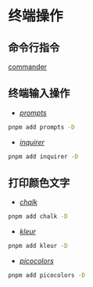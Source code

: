 # 终端操作
## 命令行指令

[commander](https://github.com/tj/commander.js)

## 终端输入操作

- [*prompts*](https://www.npmjs.com/package/prompts)

```sh
pnpm add prompts -D
```

- [*inquirer*](https://www.npmjs.com/package/inquirer)

```sh
pnpm add inquirer -D
```

## 打印颜色文字

- [*chalk*](https://www.npmjs.com/package/chalk)

```sh
pnpm add chalk -D
```

- [*kleur*](https://www.npmjs.com/package/kleur)

```sh
pnpm add kleur -D
```

- [*picocolors*](https://www.npmjs.com/package/picocolors)

```sh
pnpm add picocolors -D
```
